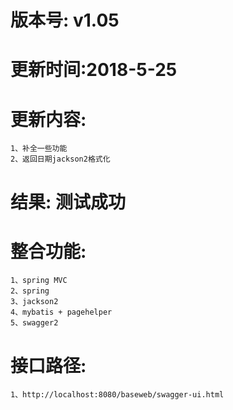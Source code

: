 # 版本号: v1.05
# 更新时间:2018-5-25
# 更新内容:
	1、补全一些功能
	2、返回日期jackson2格式化
# 结果: 测试成功
# 整合功能: 
	1、spring MVC
	2、spring
	3、jackson2
	4、mybatis + pagehelper
	5、swagger2
# 接口路径:
	1、http://localhost:8080/baseweb/swagger-ui.html
